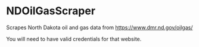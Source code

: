 # NDOilGasScraper
Scrapes North Dakota oil and gas data from https://www.dmr.nd.gov/oilgas/

You will need to have valid credentials for that website.